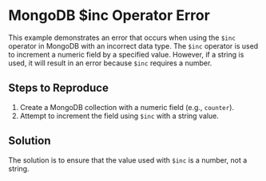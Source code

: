 # MongoDB $inc Operator Error

This example demonstrates an error that occurs when using the `$inc` operator in MongoDB with an incorrect data type.  The `$inc` operator is used to increment a numeric field by a specified value.  However, if a string is used, it will result in an error because `$inc` requires a number.

## Steps to Reproduce

1.  Create a MongoDB collection with a numeric field (e.g., `counter`).
2.  Attempt to increment the field using `$inc` with a string value.

## Solution

The solution is to ensure that the value used with `$inc` is a number, not a string.